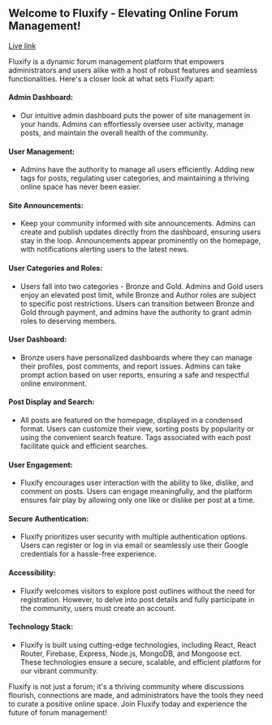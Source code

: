 
## Welcome to Fluxify - Elevating Online Forum Management!
[Live link](https://fluxify-72def.firebaseapp.com/)

Fluxify is a dynamic forum management platform that empowers administrators and users alike with a host of robust features and seamless functionalities. Here's a closer look at what sets Fluxify apart:

#### Admin Dashboard:
- Our intuitive admin dashboard puts the power of site management in your hands. Admins can effortlessly oversee user activity, manage posts, and maintain the overall health of the community.
#### User Management:
- Admins have the authority to manage all users efficiently. Adding new tags for posts, regulating user categories, and maintaining a thriving online space has never been easier.
#### Site Announcements:
- Keep your community informed with site announcements. Admins can create and publish updates directly from the dashboard, ensuring users stay in the loop. Announcements appear prominently on the homepage, with notifications alerting users to the latest news.
#### User Categories and Roles:
- Users fall into two categories - Bronze and Gold. Admins and Gold users enjoy an elevated post limit, while Bronze and Author roles are subject to specific post restrictions. Users can transition between Bronze and Gold through payment, and admins have the authority to grant admin roles to deserving members.
#### User Dashboard:
- Bronze users have personalized dashboards where they can manage their profiles, post comments, and report issues. Admins can take prompt action based on user reports, ensuring a safe and respectful online environment.
#### Post Display and Search:
- All posts are featured on the homepage, displayed in a condensed format. Users can customize their view, sorting posts by popularity or using the convenient search feature. Tags associated with each post facilitate quick and efficient searches.
#### User Engagement:
- Fluxify encourages user interaction with the ability to like, dislike, and comment on posts. Users can engage meaningfully, and the platform ensures fair play by allowing only one like or dislike per post at a time.
#### Secure Authentication:
- Fluxify prioritizes user security with multiple authentication options. Users can register or log in via email or seamlessly use their Google credentials for a hassle-free experience.
#### Accessibility:
- Fluxify welcomes visitors to explore post outlines without the need for registration. However, to delve into post details and fully participate in the community, users must create an account.
#### Technology Stack:
- Fluxify is built using cutting-edge technologies, including React, React Router, Firebase, Express, Node.js, MongoDB, and Mongoose ect. These technologies ensure a secure, scalable, and efficient platform for our vibrant community.

Fluxify is not just a forum; it's a thriving community where discussions flourish, connections are made, and administrators have the tools they need to curate a positive online space. Join Fluxify today and experience the future of forum management!